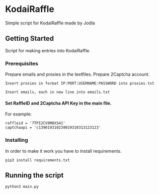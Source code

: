 # KodaiRaffle
Simple script for KodaiRaffle made by Jodla


## Getting Started
Script for making entries into KodaiRaffle.


### Prerequisites
Prepare emails and proxies in the textfiles.
Prepare 2Captcha account.

```
Insert proxies in format IP:PORT:USERNAME:PASSWORD into proxies.txt
```

```
Insert emails, each in new line into emails.txt
```

#### Set RaffleID and 2Captcha API Key in the main file. 
For example:

```
raffleid = '7TPI2CV9M8XS41'
captchaapi = 'c139019310239019310313123123'
```

### Installing

In order to make it work you have to install requirements.

```
pip3 install requirements.txt
```

## Running the script

```
python3 main.py
```
